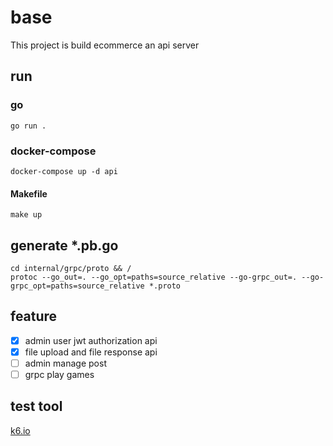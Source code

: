 # base
This project is build ecommerce an api server
## run
### go
```shell
go run .
```
### docker-compose
```shell
docker-compose up -d api
```
#### Makefile
```shell
make up
```
## generate *.pb.go
```shell
cd internal/grpc/proto && /
protoc --go_out=. --go_opt=paths=source_relative --go-grpc_out=. --go-grpc_opt=paths=source_relative *.proto
```
## feature
- [x] admin user jwt authorization api
- [x] file upload and file response api
- [ ] admin manage post
- [ ] grpc play games

## test tool
[k6.io](https://github.com/programzheng/k6-test/tree/main/base)
